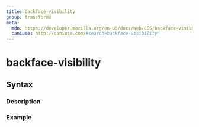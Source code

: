 ```yaml
---
title: backface-visibility
group: transforms
meta:
  mdn: https://developer.mozilla.org/en-US/docs/Web/CSS/backface-visibility
  caniuse: http://caniuse.com/#search=backface-visibility
---
```


# backface-visibility
<!--- Introduction for backface-visibility, keep it brief and set the overall context -->

## Syntax
<!--- Introduce the various syntax for backface-visibility -->

### Description
<!--- For each major section of syntax, provide a description explaining its usage further -->

### Example
<!--- Provide code examples for the syntax block you're currently describing -->